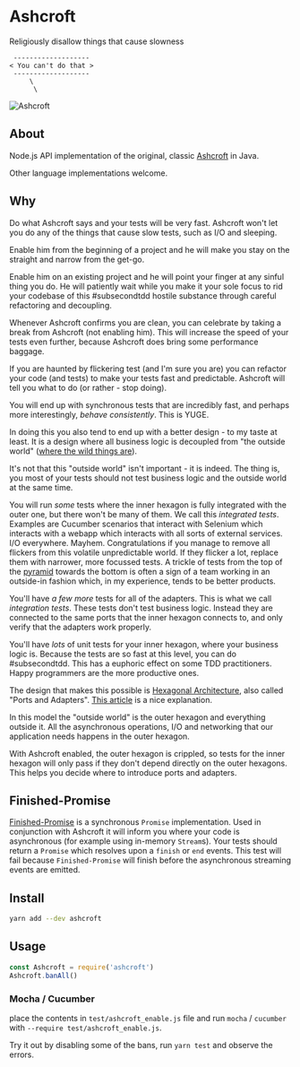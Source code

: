 # Ashcroft

Religiously disallow things that cause slowness

```
 -------------------
< You can't do that >
 -------------------
     \
      \
```
![Ashcroft](https://cdn.rawgit.com/aslakhellesoy/ashcroft/master/ashcroft.svg)

## About

Node.js API implementation of the original, classic
[Ashcroft](https://github.com/codehaus/ashcroft/tree/master/ashcroft) in Java.

Other language implementations welcome.

## Why

Do what Ashcroft says and your tests will be very fast. Ashcroft won't let you do
any of the things that cause slow tests, such as I/O and sleeping.

Enable him from the beginning of a project and he will make you stay on the
straight and narrow from the get-go.

Enable him on an existing project and he will point your finger at any
sinful thing you do. He will patiently wait while you make it your sole focus
to rid your codebase of this #subsecondtdd hostile substance through careful
refactoring and decoupling.

Whenever Ashcroft confirms you are clean, you can celebrate by taking a break
from Ashcroft (not enabling him). This will increase the speed of your tests
even further, because Ashcroft does bring some performance baggage.

If you are haunted by flickering test (and I'm sure you are) you can refactor
your code (and tests) to make your tests fast and predictable. Ashcroft will
tell you what to do (or rather - stop doing).

You will end up with synchronous tests that are incredibly fast, and perhaps
more interestingly, *behave consistently*. This is YUGE.

In doing this you also tend to end up with a better design - to my taste at least.
It is a design where all business logic is decoupled from "the outside world"
([where the wild things are](https://en.wikipedia.org/wiki/Where_the_Wild_Things_Are)).

It's not that this "outside world" isn't important - it is indeed. The thing is,
you most of your tests should not test business logic and the outside world at
the same time.

You will run *some* tests where the inner hexagon is fully integrated with the outer one,
but there won't be many of them. We call this *integrated tests*. Examples are
Cucumber scenarios that interact with Selenium which interacts with a webapp which
interacts with all sorts of external services. I/O everywhere. Mayhem. Congratulations
if you manage to remove all flickers from this volatile unpredictable world. If
they flicker a lot, replace them with narrower, more focussed tests. A trickle
of tests from the top of the [pyramid](https://martinfowler.com/bliki/TestPyramid.html) towards the bottom is often a sign of a team working in an outside-in fashion which,
in my experience, tends to be better products.

You'll have *a few more* tests for all of the adapters.
This is what we call *integration tests*. These tests don't test business logic.
Instead they are connected to the same ports that the inner hexagon connects to,
and only verify that the adapters work properly.

You'll have *lots* of unit tests for your inner hexagon, where your business
logic is. Because the tests are so fast at this level, you can do
\#subsecondtdd. This has a euphoric effect on some TDD practitioners. Happy programmers
are the more productive ones.

The design that makes this possible is [Hexagonal Architecture](http://alistair.cockburn.us/Hexagonal+architecture),
also called "Ports and Adapters".
[This article](http://www.dossier-andreas.net/software_architecture/ports_and_adapters.html)
is a nice explanation.

In this model the "outside world" is the outer hexagon and everything outside it.
All the asynchronous operations, I/O and networking that our application needs
happens in the outer hexagon.

With Ashcroft enabled, the outer hexagon is crippled, so tests for the inner hexagon
will only pass if they don't depend directly on the outer hexagons. This helps you
decide where to introduce ports and adapters.

## Finished-Promise

[Finished-Promise](https://github.com/featurist/finished-promise) is a
synchronous `Promise` implementation. Used in conjunction
with Ashcroft it will inform you where your code is asynchronous (for example
using in-memory `Stream`s). Your tests should return a `Promise` which
resolves upon a `finish` or `end` events. This test will fail because
`Finished-Promise` will finish before the asynchronous streaming events
are emitted.

## Install

```sh
yarn add --dev ashcroft
```

## Usage

```javascript
const Ashcroft = require('ashcroft')
Ashcroft.banAll()
```

### Mocha / Cucumber

place the contents in `test/ashcroft_enable.js` file and run `mocha` / `cucumber` with
`--require test/ashcroft_enable.js`.

Try it out by disabling some of the bans, run `yarn test` and observe the errors.
